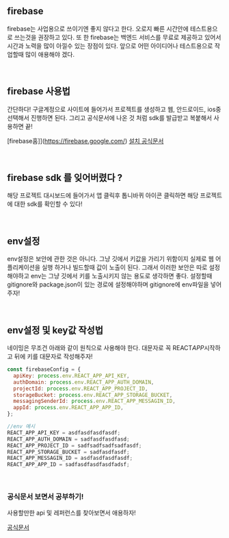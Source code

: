 ## firebase

firebase는 사업용으로 쓰이기엔 좋지 않다고 한다. 오로지 빠른 시간안에 테스트용으로 쓰는것을 권장하고 있다. 또 한 firebase는 백엔드 서비스를 무료로 제공하고 있어서 시간과 노력을 많이 아낄수 있는 장점이 있다. 앞으로 어떤 아이디어나 테스트용으로 작업할때 많이 애용해야 겠다.

<br/>

## firebase 사용법

간단하다! 구글계정으로 사이트에 들어가서 프로젝트를 생성하고 웹, 안드로이드, ios중 선택해서 진행하면 된다. 그리고 공식문서에 나온 것 처럼 sdk를 발급받고 복붙해서 사용하면 끝!

[firebase홈]](https://firebase.google.com/)
[설치 공식문서](https://firebase.google.com/docs/web/setup?authuser=0)

<br />

## firebase sdk 를 잊어버렸다 ?

해당 프로젝트 대시보드에 들어가서 앱 클릭후 톱니바퀴 아이콘 클릭하면 해당 프로젝트에 대한 sdk를 확인할 수 있다!

<br />

## env설정

env설정은 보안에 관한 것은 아니다. 그냥 깃에서 키값을 가리기 위함이지 실제로 웹 어플리케이션을 실행 하거나 빌드할때 값이 노출이 된다. 그래서 이러한 보안은 따로 설정해야하고 env는 그냥 깃에서 키를 노출시키지 않는 용도로 생각하면 좋다. 설정할때 gitignore와 package.json이 있는 경로에 설정해야하며 gitignore에 env파일을 넣어주자!

<br />

## env설정 및 key값 작성법

네이밍은 무조건 아래와 같이 원칙으로 사용해야 한다. 대문자로 꼭 REACT*APP*시작하고 뒤에 키를 대문자로 작성해주자!

```js
const firebaseConfig = {
  apiKey: process.env.REACT_APP_API_KEY,
  authDomain: process.env.REACT_APP_AUTH_DOMAIN,
  projectId: process.env.REACT_APP_PROJECT_ID,
  storageBucket: process.env.REACT_APP_STORAGE_BUCKET,
  messagingSenderId: process.env.REACT_APP_MESSAGIN_ID,
  appId: process.env.REACT_APP_APP_ID,
};
```

```js
//env 예시
REACT_APP_API_KEY = asdfasdfasdfasdf;
REACT_APP_AUTH_DOMAIN = sadfasdfasdfasd;
REACT_APP_PROJECT_ID = sadfsadfsadfsadfasdf;
REACT_APP_STORAGE_BUCKET = sadfasdfasdf;
REACT_APP_MESSAGIN_ID = asdfasdfasdfasdf;
REACT_APP_APP_ID = sadfasdfasdfasdfadsf;
```

<br />

### 공식문서 보면서 공부하기!

사용할만한 api 및 레퍼런스를 찾아보면서 애용하자!

[공식문서](https://firebase.google.com/docs/reference?authuser=0&hl=en)
